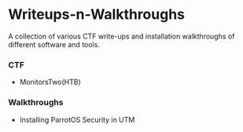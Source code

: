# Writeups-n-Walkthroughs
A collection of various CTF write-ups and installation walkthroughs of different software and tools.


### CTF
- MonitorsTwo(HTB)












### Walkthroughs 
- Installing ParrotOS Security in UTM
